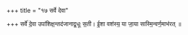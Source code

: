 +++
title = "१७ सर्वे देवा"

+++
सर्वे॑ दे॒वा उपा॑शिक्ष॒न्तद॑जानाद्व॒धूः स॒ती। ई॒शा वश॑स्य॒ या जा॒या सास्मि॒न्वर्ण॒माभ॑रत् ॥
